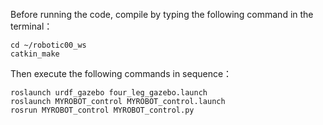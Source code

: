 Before running the code, compile by typing the following command in the terminal：

```terminal
cd ~/robotic00_ws
catkin_make
```

Then execute the following commands in sequence：

```terminal
roslaunch urdf_gazebo four_leg_gazebo.launch
roslaunch MYROBOT_control MYROBOT_control.launch
rosrun MYROBOT_control MYROBOT_control.py
```
